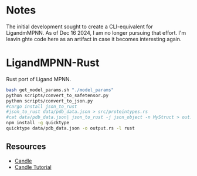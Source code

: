 # Notes

The initial development sought to create a CLI-equivalent for LigandmMPNN. As of Dec 16 2024, I am no longer pursuing that effort. I'm leavin ghte code here
as an artifact in case it becomes interesting again.


# LigandMPNN-Rust

Rust port of Ligand MPNN.


```sh
bash get_model_params.sh "./model_params"
python scripts/convert_to_safetensor.py
python scripts/convert_to_json.py
#cargo install json_to_rust
#json_to_rust data/pdb_data.json > src/proteintypes.rs
#cat data/pdb_data.json| json_to_rust -j json_object -n MyStruct > out.rs
npm install -g quicktype
quicktype data/pdb_data.json -o output.rs -l rust
```

## Resources

- [Candle](https://github.com/huggingface/candle)
- [Candle Tutorial](https://github.com/ToluClassics/candle-tutorial)
